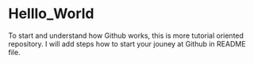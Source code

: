 # Helllo_World
To start and understand how Github works, this is more tutorial oriented repository. I will add steps how to start your jouney at Github in README file.
